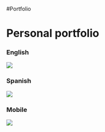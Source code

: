#Portfolio

<h1>Personal portfolio</h1>


<h3>English</h3>
<img src="https://user-images.githubusercontent.com/30637656/151653356-940c87a0-249b-4b44-9c19-5907aaa3a3f0.png">


<h3>Spanish</h3>
<img src="https://user-images.githubusercontent.com/30637656/151653372-b90dc01f-c26a-4bb8-9d56-a2fd419f748e.png">

<h3>Mobile</h3>
<img src="https://user-images.githubusercontent.com/30637656/151654214-6764ad27-14ce-4f2d-9bf9-52659933c6ba.png">
